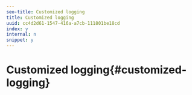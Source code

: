 ```yaml
---
seo-title: Customized logging
title: Customized logging
uuid: cc4d2d61-1547-416a-a7cb-111801be18cd
index: y
internal: n
snippet: y
---
```


# Customized logging{#customized-logging}

